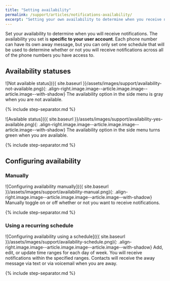 ```yaml
---
title: "Setting availability"
permalink: /support/articles/notifications-availability/
excerpt: "Setting your own availability to determine when you receive notifications"
---
```


Set your availability to determine when you will receive notifications. The availability you set is **specific to your user account**. Each phone number can have its own away message, but you can only set one schedule that will be used to determine whether or not you will receive notifications across all of the phone numbers you have access to.

## Availability statuses

![Not available status]({{ site.baseurl }}/assets/images/support/availability-not-available.png){: .align-right.image.image--article.image.image--article.image--with-shadow} The availability option in the side menu is gray when you are not available.

{% include step-separator.md %}

![Available status]({{ site.baseurl }}/assets/images/support/availability-yes-available.png){: .align-right.image.image--article.image.image--article.image--with-shadow} The availability option in the side menu turns green when you are available.

{% include step-separator.md %}

## Configuring availability

### Manually

![Configuring availability manually]({{ site.baseurl }}/assets/images/support/availability-manual.png){: .align-right.image.image--article.image.image--article.image--with-shadow} Manually toggle on or off whether or not you want to receive notifications.

{% include step-separator.md %}

### Using a recurring schedule

![Configuring availability using a schedule]({{ site.baseurl }}/assets/images/support/availability-schedule.png){: .align-right.image.image--article.image.image--article.image--with-shadow} Add, edit, or update time ranges for each day of week. You will receive notifications within the specified ranges. Contacts will receive the away message via text or via voicemail when you are away.

{% include step-separator.md %}

